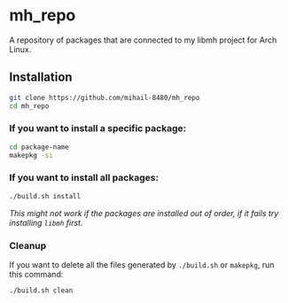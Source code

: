 # mh_repo
A repository of packages that are connected to my libmh project for Arch Linux.

## Installation
```sh
git clone https://github.com/mihail-8480/mh_repo
cd mh_repo
```

### If you want to install a specific package:
```sh
cd package-name
makepkg -si
```

### If you want to install all packages:
```sh
./build.sh install
```
*This might not work if the packages are installed out of order, if it fails try installing `libmh` first.*

### Cleanup
If you want to delete all the files generated by `./build.sh` or `makepkg`, run this command:
```sh
./build.sh clean
```
